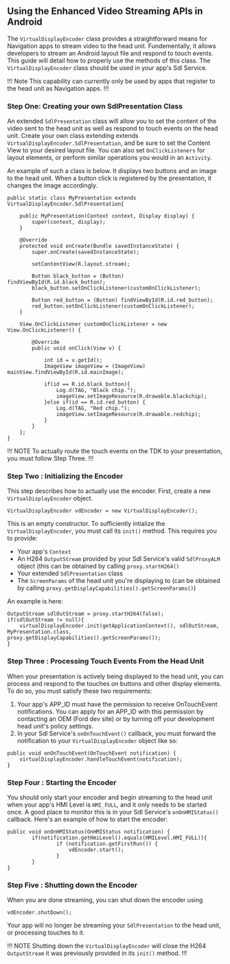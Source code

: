 ## Using the Enhanced Video Streaming APIs in Android
The `VirtualDisplayEncoder` class provides a straightforward means for Navigation apps to stream video to the head unit. Fundementally, it allows developers to stream an Android layout file and respond to touch events. This guide will detail how to properly use the methods of this class. The `VirtualDisplayEncoder` class should be used in your app's Sdl Service.

!!! Note
This capability can currently only be used by apps that register to the head unit as Navigation apps.
!!!

### Step One: Creating your own SdlPresentation Class
An extended `SdlPresentation` class will allow you to set the content of the video sent to the head unit as well as respond to touch events on the head unit. Create your own class extending extends `VirtualDisplayEncoder.SdlPresentation`, and be sure to set the Content View to your desired layout file. You can also set `OnClickListeners` for layout elements, or perform similar operations you would in an `Activity`. 

An example of such a class is below. It displays two buttons and an image to the head unit. When a button click is registered by the presentation, it changes the image accordingly.

```
public static class MyPresentation extends VirtualDisplayEncoder.SdlPresentation{

    public MyPresentation(Context context, Display display) {
        super(context, display);
    }

    @Override
    protected void onCreate(Bundle savedInstanceState) {
        super.onCreate(savedInstanceState);

        setContentView(R.layout.stream);

        Button black_button = (Button) findViewById(R.id.black_button);
        black_button.setOnClickListener(customOnClickListener);

        Button red_button = (Button) findViewById(R.id.red_button);
        red_button.setOnClickListener(customOnClickListener);
    }

    View.OnClickListener customOnClickListener = new View.OnClickListener() {

        @Override
        public void onClick(View v) {

            int id = v.getId();
            ImageView imageView = (ImageView) mainView.findViewById(R.id.mainImage);

            if(id == R.id.black_button){
                Log.d(TAG, "Black chip.");
                imageView.setImageResource(R.drawable.blackchip);
            }else if(id == R.id.red_button) {
                Log.d(TAG, "Red chip.");
                imageView.setImageResource(R.drawable.redchip);
            }
        }
    };
}
```

!!! NOTE
To actually route the touch events on the TDK to your presentation, you must follow Step Three.
!!!

### Step Two : Initializing the Encoder
This step describes how to actually use the encoder. First, create a new `VirtualDisplayEncoder` object.

`VirtualDisplayEncoder vdEncoder = new VirtualDisplayEncoder();`

This is an empty constructor. To sufficiently intialize the `VirtualDisplayEncoder`, you must call its `init()` method. This requires you to provide: 

* Your app's `Context`
* An H264 `OutputStream` provided by your Sdl Service's valid `SdlProxyALM` object (this can be obtained by calling `proxy.startH264()`
* Your extended `SdlPresentation` class
* The `ScreenParams` of the head unit you're displaying to (can be obtained by calling `proxy.getDisplayCapabilities().getScreenParams()`)

An example is here:

```
OutputStream sdlOutStream = proxy.startH264(false);
if(sdlOutStream != null){
	virtualDisplayEncoder.init(getApplicationContext(), sdlOutStream, MyPresentation.class, proxy.getDisplayCapabilities().getScreenParams());
}
```

### Step Three : Processing Touch Events From the Head Unit
When your presentation is actively being displayed to the head unit, you can process and respond to the touches on buttons and other display elements. To do so, you must satisfy these two requirements:

1) Your app's APP_ID must have the permission to receive OnTouchEvent notifications. You can apply for an APP_ID with this permission by contacting an OEM (Ford dev site) or by turning off your development head unit's policy settings. 
2) In your Sdl Service's `onOnTouchEvent()` callback, you must forward the notification to your `VirtualDisplayEncoder` object like so:

```
public void onOnTouchEvent(OnTouchEvent notification) {
    virtualDisplayEncoder.handleTouchEvent(notification);
}
```

### Step Four : Starting the Encoder
You should only start your encoder and begin streaming to the head unit when your app's HMI Level is `HMI_FULL`, and it only needs to be started once. A good place to monitor this is in your Sdl Service's `onOnHMIStatus()` callback. Here's an example of how to start the encoder:

```
public void onOnHMIStatus(OnHMIStatus notification) {
        if(notification.getHmiLevel().equals(HMILevel.HMI_FULL)){
        		if (notification.getFirstRun()) {
        			vdEncoder.start();
        		}
        }
}
```

### Step Five : Shutting down the Encoder
When you are done streaming, you can shut down the encoder using 

`vdEncoder.shutDown();`

Your app will no longer be streaming your `SdlPresentation` to the head unit, or processing touches to it.

!!! NOTE
Shutting down the `VirtualDisplayEncoder` will close the H264 `OutputStream` it was previously provided in its `init()` method.
!!!